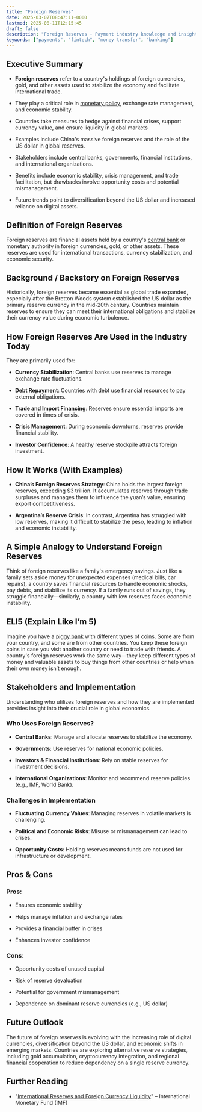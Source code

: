 ```yaml
---
title: "Foreign Reserves"
date: 2025-03-07T08:47:11+0000
lastmod: 2025-08-11T12:15:45
draft: false
description: "Foreign Reserves - Payment industry knowledge and insights"
keywords: ["payments", "fintech", "money transfer", "banking"]
---
```


## Executive Summary

- **Foreign reserves** refer to a country's holdings of foreign currencies, gold, and other assets used to stabilize the economy and facilitate international trade.

- They play a critical role in [monetary policy](https://faisalkhanllc.xyz/resources/payments-wiki/m/monetary-policy/), exchange rate management, and economic stability.

- Countries take measures to hedge against financial crises, support currency value, and ensure liquidity in global markets

- Examples include China's massive foreign reserves and the role of the US dollar in global reserves.

- Stakeholders include central banks, governments, financial institutions, and international organizations.

- Benefits include economic stability, crisis management, and trade facilitation, but drawbacks involve opportunity costs and potential mismanagement.

- Future trends point to diversification beyond the US dollar and increased reliance on digital assets.

## Definition of Foreign Reserves

Foreign reserves are financial assets held by a country's [central bank](https://faisalkhanllc.xyz/resources/payments-wiki/c/central-banks/) or monetary authority in foreign currencies, gold, or other assets. These reserves are used for international transactions, currency stabilization, and economic security.

## Background / Backstory on Foreign Reserves

Historically, foreign reserves became essential as global trade expanded, especially after the Bretton Woods system established the US dollar as the primary reserve currency in the mid-20th century. Countries maintain reserves to ensure they can meet their international obligations and stabilize their currency value during economic turbulence.

## How Foreign Reserves Are Used in the Industry Today

They are primarily used for:

- **Currency Stabilization**: Central banks use reserves to manage exchange rate fluctuations.

- **Debt Repayment**: Countries with debt use financial resources to pay external obligations.

- **Trade and Import Financing**: Reserves ensure essential imports are covered in times of crisis.

- **Crisis Management**: During economic downturns, reserves provide financial stability.

- **Investor Confidence**: A healthy reserve stockpile attracts foreign investment.

## How It Works (With Examples)

- **China’s Foreign Reserves Strategy**: China holds the largest foreign reserves, exceeding $3 trillion. It accumulates reserves through trade surpluses and manages them to influence the yuan’s value, ensuring export competitiveness.

- **Argentina’s Reserve Crisis**: In contrast, Argentina has struggled with low reserves, making it difficult to stabilize the peso, leading to inflation and economic instability.

## A Simple Analogy to Understand Foreign Reserves

Think of foreign reserves like a family's emergency savings. Just like a family sets aside money for unexpected expenses (medical bills, car repairs), a country saves financial resources to handle economic shocks, pay debts, and stabilize its currency. If a family runs out of savings, they struggle financially—similarly, a country with low reserves faces economic instability.

## ELI5 (Explain Like I’m 5)

Imagine you have a [piggy bank](https://faisalkhanllc.xyz/resources/payments-wiki/p/piggy-bank/) with different types of coins. Some are from your country, and some are from other countries. You keep these foreign coins in case you visit another country or need to trade with friends. A country's foreign reserves work the same way—they keep different types of money and valuable assets to buy things from other countries or help when their own money isn’t enough.

## Stakeholders and Implementation

Understanding who utilizes foreign reserves and how they are implemented provides insight into their crucial role in global economics.

### Who Uses Foreign Reserves?

- **Central Banks**: Manage and allocate reserves to stabilize the economy.

- **Governments**: Use reserves for national economic policies.

- **Investors & Financial Institutions**: Rely on stable reserves for investment decisions.

- **International Organizations**: Monitor and recommend reserve policies (e.g., IMF, World Bank).

### Challenges in Implementation

- **Fluctuating Currency Values**: Managing reserves in volatile markets is challenging.

- **Political and Economic Risks**: Misuse or mismanagement can lead to crises.

- **Opportunity Costs**: Holding reserves means funds are not used for infrastructure or development.

## Pros & Cons

### Pros:

- Ensures economic stability

- Helps manage inflation and exchange rates

- Provides a financial buffer in crises

- Enhances investor confidence

### Cons:

- Opportunity costs of unused capital

- Risk of reserve devaluation

- Potential for government mismanagement

- Dependence on dominant reserve currencies (e.g., US dollar)

## Future Outlook

The future of foreign reserves is evolving with the increasing role of digital currencies, diversification beyond the US dollar, and economic shifts in emerging markets. Countries are exploring alternative reserve strategies, including gold accumulation, cryptocurrency integration, and regional financial cooperation to reduce dependency on a single reserve currency.

## Further Reading

- "[International Reserves and Foreign Currency Liquidity](https://data.imf.org/?sk=2DFB3380-3603-4D2C-90BE-A04D8BBCE237)" – International Monetary Fund (IMF)

##